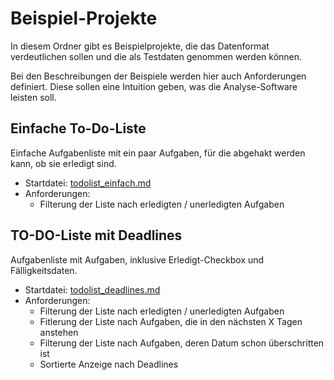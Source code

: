 # Beispiel-Projekte

In diesem Ordner gibt es Beispielprojekte, die das Datenformat verdeutlichen sollen und
die als Testdaten genommen werden können.

Bei den Beschreibungen der Beispiele werden hier auch Anforderungen definiert.
Diese sollen eine Intuition geben, was die Analyse-Software leisten soll.

## Einfache To-Do-Liste

Einfache Aufgabenliste mit ein paar Aufgaben, für die abgehakt werden kann, ob sie erledigt sind.

* Startdatei: [todolist_einfach.md](todolist_einfach/todolist_einfach.md)
* Anforderungen:
  * Filterung der Liste nach erledigten / unerledigten Aufgaben

## TO-DO-Liste mit Deadlines

Aufgabenliste mit Aufgaben, inklusive Erledigt-Checkbox und Fälligkeitsdaten.

* Startdatei: [todolist_deadlines.md](todolist_deadlines/todolist_deadlines.md)
* Anforderungen:
  * Filterung der Liste nach erledigten / unerledigten Aufgaben
  * Fitlerung der Liste nach Aufgaben, die in den nächsten X Tagen anstehen
  * Filterung der Liste nach Aufgaben, deren Datum schon überschritten ist
  * Sortierte Anzeige nach Deadlines
